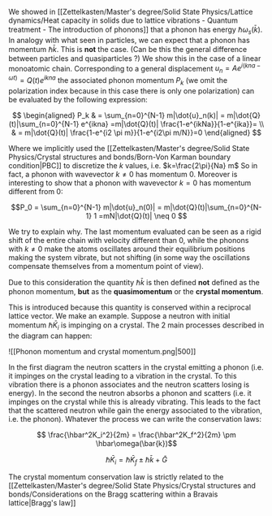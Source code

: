 We showed in [[Zettelkasten/Master's degree/Solid State Physics/Lattice dynamics/Heat capacity in solids due to lattice vibrations - Quantum treatment - The introduction of phonons]] that a phonon has energy $\hbar \omega_{s}(\bar{k})$.
In analogy with what seen in particles, we can expect that a phonon has momentum $\hbar \bar{k}$.
This is **not** the case. (Can be this the general difference between particles and quasiparticles ?)
We show this in the case of a linear monoatomic chain.
Corresponding to a general displacement $u_n = Ae^{i(kna-\omega t)}=Q(t)e^{ikna}$ the associated phonon momentum $P_k$ (we omit the polarization index because in this case there is only one polarization) can be evaluated by the following expression:

$$ \begin{aligned} P_k  & = \sum_{n=0}^{N-1} m|\dot{u}_n(k)| = m|\dot{Q}(t)|\sum_{n=0}^{N-1} e^{ikna} =m|\dot{Q}(t)| \frac{1-e^{ikNa}}{1-e^{ika}}= \\ & = m|\dot{Q}(t)| \frac{1-e^{i2 \pi m}}{1-e^{i2\pi m/N}}=0 \end{aligned}   $$

Where we implicitly used the [[Zettelkasten/Master's degree/Solid State Physics/Crystal structures and bonds/Born-Von Karman boundary condition|PBC]] to discretize the $k$ values, i.e. $k=\frac{2\pi}{Na} m$
So in fact, a phonon with wavevector $k \neq 0$ has momentum 0.
Moreover is interesting to show that a phonon with wavevector $k=0$ has momentum different from 0:

$$P_0  = \sum_{n=0}^{N-1} m|\dot{u}_n(0)| = m|\dot{Q}(t)|\sum_{n=0}^{N-1} 1 =mN|\dot{Q}(t)| \neq 0 $$

We try to explain why.
The last momentum evaluated can be seen as a rigid shift of the entire chain with velocity different than 0, while the phonons with $k \neq 0$ make the atoms oscillates around their equilibrium positions making the system vibrate, but not shifting (in some way the oscillations compensate themselves from a momentum point of view).

Due to this consideration the quantity $\hbar \bar{k}$ is then defined **not** defined as the phonon momentum, **but** as the **quasimomentum** or the **crystal momentum**.

This is introduced because this quantity is conserved within a reciprocal lattice vector.
We make an example. Suppose a neutron with initial momentum $\hbar \bar{K}_i$ is impinging on a crystal. The 2 main processes described in the diagram can happen:

![[Phonon momentum and crystal momentum.png|500]]

In the first diagram the neutron scatters in the crystal emitting a phonon (i.e. it impinges on the crystal leading to a vibration in the crystal. To this vibration there is a phonon associates and the neutron scatters losing is energy).
In the second the neutron absorbs a phonon and scatters (i.e. it impinges on the crystal while this is already vibrating. This leads to the fact that the scattered neutron while gain the energy associated to the vibration, i.e. the phonon).
Whatever the process we can write the conservation laws:

$$ \frac{\hbar^2K_i^2}{2m} = \frac{\hbar^2K_f^2}{2m} \pm \hbar\omega(\bar{k})$$

$$\hbar\bar{K}_i = \hbar\bar{K}_f \pm \hbar\bar{k}+\bar{G}$$

The crystal momentum conservation law is strictly related to the [[Zettelkasten/Master's degree/Solid State Physics/Crystal structures and bonds/Considerations on the Bragg scattering within a Bravais lattice|Bragg's law]]
